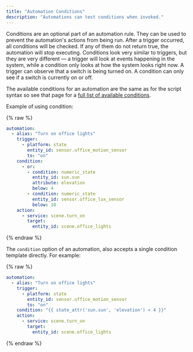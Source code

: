 ```yaml
---
title: "Automation Conditions"
description: "Automations can test conditions when invoked."
---
```


Conditions are an optional part of an automation rule. They can be used to prevent the automation's actions from being run. After a trigger occurred, all conditions will be checked. If any of them do not return true, the automation will stop executing. Conditions look very similar to triggers, but they are very different &mdash; a trigger will look at events happening in the system, while a condition only looks at how the system looks right now. A trigger can observe that a switch is being turned on. A condition can only see if a switch is currently on or off.

The available conditions for an automation are the same as for the script syntax so see that page for a [full list of available conditions](/docs/scripts/conditions/).

Example of using condition:

{% raw %}

```yaml
automation:
  - alias: "Turn on office lights"
    trigger:
      - platform: state
        entity_id: sensor.office_motion_sensor
        to: "on"
    condition:
      - or:
        - condition: numeric_state
          entity_id: sun.sun
          attribute: elevation
          below: 4
        - condition: numeric_state
          entity_id: sensor.office_lux_sensor
          below: 10
    action:
      - service: scene.turn_on
        target:
          entity_id: scene.office_lights
```

{% endraw %}

The `condition` option of an automation, also accepts a single condition template directly. For example:

{% raw %}

```yaml
automation:
  - alias: "Turn on office lights"
    trigger:
      - platform: state
        entity_id: sensor.office_motion_sensor
        to: "on"
    condition: "{{ state_attr('sun.sun', 'elevation') < 4 }}"
    action:
      - service: scene.turn_on
        target:
          entity_id: scene.office_lights
```

{% endraw %}
